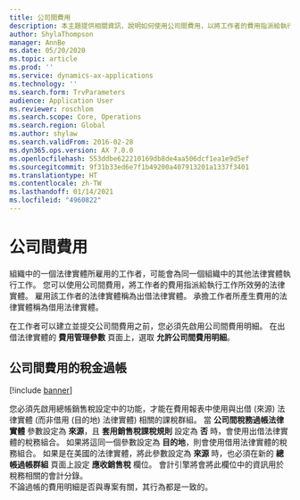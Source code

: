 ```yaml
---
title: 公司間費用
description: 本主題提供相關資訊，說明如何使用公司間費用，以將工作者的費用指派給執行工作所效勞的法律實體。
author: ShylaThompson
manager: AnnBe
ms.date: 05/20/2020
ms.topic: article
ms.prod: ''
ms.service: dynamics-ax-applications
ms.technology: ''
ms.search.form: TrvParameters
audience: Application User
ms.reviewer: roschlom
ms.search.scope: Core, Operations
ms.search.region: Global
ms.author: shylaw
ms.search.validFrom: 2016-02-28
ms.dyn365.ops.version: AX 7.0.0
ms.openlocfilehash: 553ddbe622210169db8de4aa506dcf1ea1e9d5ef
ms.sourcegitcommit: 9f31b33ed6e7f1b49200a407913201a1337f3401
ms.translationtype: HT
ms.contentlocale: zh-TW
ms.lasthandoff: 01/14/2021
ms.locfileid: "4960822"
---
```

# <a name="intercompany-expenses"></a>公司間費用

組織中的一個法律實體所雇用的工作者，可能會為同一個組織中的其他法律實體執行工作。 您可以使用公司間費用，將工作者的費用指派給執行工作所效勞的法律實體。 雇用該工作者的法律實體稱為出借法律實體。 承擔工作者所產生費用的法律實體稱為借用法律實體。 

在工作者可以建立並提交公司間費用之前，您必須先啟用公司間費用明細。 在出借法律實體的 **費用管理參數** 頁面上，選取 **允許公司間費用明細**。 

## <a name="tax-posting-for-intercompany-expenses"></a>公司間費用的稅金過帳

[!include [banner](../includes/banner.md)]

您必須先啟用總帳銷售稅設定中的功能，才能在費用報表中使用與出借 (來源) 法律實體 (而非借用 (目的地) 法律實體) 相關的課稅群組。 當 **公司間稅務過帳法律實體** 參數設定為 **來源**，且 **套用銷售稅課稅規則** 設定為 **否** 時，會使用出借法律實體的稅務組合。 如果將這同一個參數設定為 **目的地**，則會使用借用法律實體的稅務組合。 如果是在美國的法律實體，將此參數設定為 **來源** 時，也必須在新的 **總帳過帳群組** 頁面上設定 **應收銷售稅** 欄位。 會計引擎將會將此欄位中的資訊用於稅務相關的會計分錄。   
不論過帳的費用明細是否與專案有關，其行為都是一致的。  
